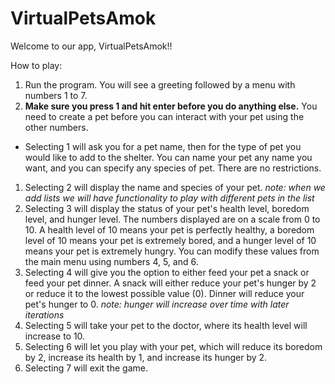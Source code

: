 # VirtualPetsAmok
Welcome to our app, VirtualPetsAmok!!

How to play:
1. Run the program. You will see a greeting followed by a menu with numbers 1 to 7.
1. **Make sure you press 1 and hit enter before you do anything else.** You need to create a pet before you can interact with your pet using the other numbers.
  * Selecting 1 will ask you for a pet name, then for the type of pet you would like to add to the shelter. You can name your pet any name you want, and you can specify any species of pet. There are no restrictions.
1. Selecting 2 will display the name and species of your pet. *note: when we add lists we will have functionality to play with different pets in the list*
1. Selecting 3 will display the status of your pet's health level, boredom level, and hunger level. The numbers displayed are on a scale from 0 to 10. A health level of 10 means your pet is perfectly healthy, a boredom level of 10 means your pet is extremely bored, and a hunger level of 10 means your pet is extremely hungry. You can modify these values from the main menu using numbers 4, 5, and 6.
  1. Selecting 4 will give you the option to either feed your pet a snack or feed your pet dinner. A snack will either reduce your pet's hunger by 2 or reduce it to the lowest possible value (0). Dinner will reduce your pet's hunger to 0. *note: hunger will increase over time with later iterations*
  1. Selecting 5 will take your pet to the doctor, where its health level will increase to 10.
  1. Selecting 6 will let you play with your pet, which will reduce its boredom by 2, increase its health by 1, and increase its hunger by 2.
1. Selecting 7 will exit the game.
